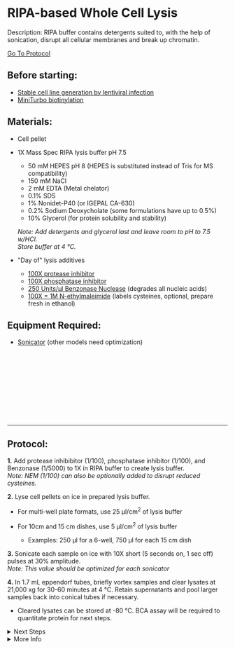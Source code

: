 RIPA-based Whole Cell Lysis
================================================================================
Description: RIPA buffer contains detergents suited to, with the help of sonication, disrupt all cellular membranes and break up chromatin.

[Go To Protocol](#protocol)

Before starting:
--------------------------------------------------------------------------------
* [Stable cell line generation by lentiviral infection](./Making-Stables.md)
* [MiniTurbo biotinylation](./miniTurbo-biotinylation.md)

Materials:
--------------------------------------------------------------------------------
  * Cell pellet
  
  * 1X Mass Spec RIPA lysis buffer pH 7.5
  
    * 50 mM HEPES pH 8 (HEPES is substituted instead of Tris for MS compatibility)
    * 150 mM NaCl
    * 2 mM EDTA (Metal chelator)
    * 0.1% SDS
    * 1% Nonidet-P40 (or IGEPAL CA-630)
    * 0.2% Sodium Deoxycholate (some formulations have up to 0.5%)
    * 10% Glycerol (for protein solubility and stability)
    
    *Note: Add detergents and glycerol last and leave room to pH to 7.5 w/HCl.*<br/>*Store buffer at 4 °C.*
  
  * "Day of" lysis additives
    
    * [100X protease inhibitor](https://www.thermofisher.com/order/catalog/product/78429#/78429)
    * [100X phosphatase inhibitor](https://www.thermofisher.com/order/catalog/product/78420#/78420)
    * [250 Units/µl Benzonase Nuclease](https://www.sigmaaldrich.com/catalog/product/sigma/e1014?lang=en&region=US&cm_sp=Insite-_-caSrpResults_srpRecs_srpModel_e1014-25ku-_-srpRecs3-1) (degrades all nucleic acids)
    * [100X = 1M N-ethylmaleimide](https://www.thermofisher.com/order/catalog/product/23030?us&en#/23030?us&en) (labels cysteines, optional, prepare fresh in ethanol)
     
Equipment Required:
--------------------------------------------------------------------------------
  
  * [Sonicator](https://www.fishersci.com/shop/products/fisher-scientific-model-120-sonic-dismembrator-4/p-3974654) (other models need optimization)

<br/><br/><br/><br/><br/><br/><br/><br/><br/>

<!-- Use <br/> to fill in first page -->

___
Protocol:
--------------------------------------------------------------------------------

**1.** Add protease inhibibitor (1/100), phosphatase inhibitor (1/100), and Benzonase (1/5000) to 1X in RIPA buffer to create lysis buffer. <br/>*Note: NEM (1/100) can also be optionally added to disrupt reduced cysteines.*

**2.** Lyse cell pellets on ice in prepared lysis buffer.
  * For multi-well plate formats, use 25 µl/cm<sup>2</sup> of lysis buffer
  * For 10cm and 15 cm dishes, use 5 µl/cm<sup>2</sup> of lysis buffer
    
    * Examples: 250 µl for a 6-well, 750 µl for each 15 cm dish
    
**3.** Sonicate each sample on ice with 10X short (5 seconds on, 1 sec off) pulses at 30% amplitude. <br/>*Note: This value should be optimized for each sonicator*
  
**4.** In 1.7 mL eppendorf tubes, briefly vortex samples and clear lysates at 21,000 xg for 30-60 minutes at 4 °C. Retain supernatants and pool larger samples back into conical tubes if necessary.

  * Cleared lysates can be stored at -80 °C. BCA assay will be required to quantitate protein for next steps.

<!-- The text below creates dropdown lists for links to next steps or hyperlinks -->

<details>
  <summary>Next Steps</summary>

</p> <a href="./BCA-Assay.md">
BCA protein quantification</a>

</p> <a href="./miniTurbo-Western-Validation.md">
Western Validation</a>

</p> <a href="./miniTurbo-Strep-IP.md">
Strep IP</a>

</p> <a href="./Affinity-MS-Sample-Prep.md">
MS Sample Prep</a>

</p> <a href="./Peptide-Quant.md">
Peptide Quantification</a>

</details>

<details>
  <summary>More Info</summary>
  
  <a href="https://www.website.com/just-copy-paste-your-target-website-here.html">
WEBSITE LINK NAME</a>  

</details>
